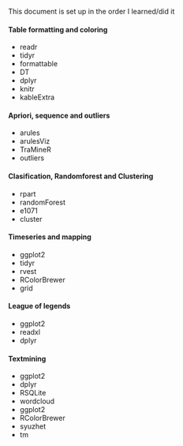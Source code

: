 
<p>
  This document is set up in the order I learned/did it
</p>

<h4>
  Table formatting and coloring
</h4>
<ul>
  <li>readr</li>
  <li>tidyr</li>
  <li>formattable</li>
  <li>DT</li>
  <li>dplyr</li>
  <li>knitr</li>
  <li>kableExtra</li>

</ul>

<h4>
  Apriori, sequence and outliers
</h4>
<ul>
  <li>arules</li>
  <li>arulesViz</li>
  <li>TraMineR</li>
  <li>outliers</li>
</ul>

<h4>
  Clasification, Randomforest and Clustering
</h4>
<ul>
  <li>rpart</li>
  <li>randomForest</li>
  <li>e1071</li>
  <li>cluster</li>
</ul>

<h4>
Timeseries and mapping
</h4>
<ul>
  <li>ggplot2</li>
  <li>tidyr</li>
  <li>rvest</li>
  <li>RColorBrewer</li>
  <li>grid</li>
</ul>

<h4>
League of legends
</h4>
<ul>
  <li>ggplot2</li>
  <li>readxl</li>
  <li>dplyr</li>
</ul>

<h4>
Textmining
</h4>
<ul>
  <li>ggplot2</li>
  <li>dplyr</li>
  <li>RSQLite</li>
  <li>wordcloud</li>
  <li>ggplot2</li>
  <li>RColorBrewer</li>
  <li>syuzhet</li>
  <li>tm</li>
</ul>
